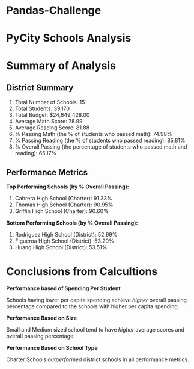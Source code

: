 # Pandas-Challenge

# PyCity Schools Analysis

# Summary of Analysis

## District Summary

1. Total Number of Schools: 15
2. Total Students: 39,170
3. Total Budget: $24,649,428.00
4. Average Math Score: 78.99
5. Average Reading Score: 81.88
6. % Passing Math (the % of students who passed math): 74.98%
7. % Passing Reading (the % of students who passed reading): 85.81%
8. % Overall Passing (the percentage of students who passed math and reading): 65.17%

## Performance Metrics

**Top Performing Schools (by % Overall Passing):**

1. Cabrera High School (Charter): 91.33%
2. Thomas High School (Charter): 90.95%
3. Griffin High School (Charter): 90.60%

**Bottom Performing Schools (by % Overall Passing):**

1. Rodriguez High School (District): 52.99%
2. Figueroa High School (District): 53.20%
3. Huang High School (District): 53.51%

# Conclusions from Calcultions

**Performance based of Spending Per Student**

Schools having lower per capita spending achieve *higher* overall passing percentage compared to the schools with higher per capita spending. 

**Performance Based on Size**

Small and Medium sized school tend to have *higher* average scores and overall passing percentage.

**Performance Based on School Type**

Charter Schools *outperformed* district schools in all performance metrics.


